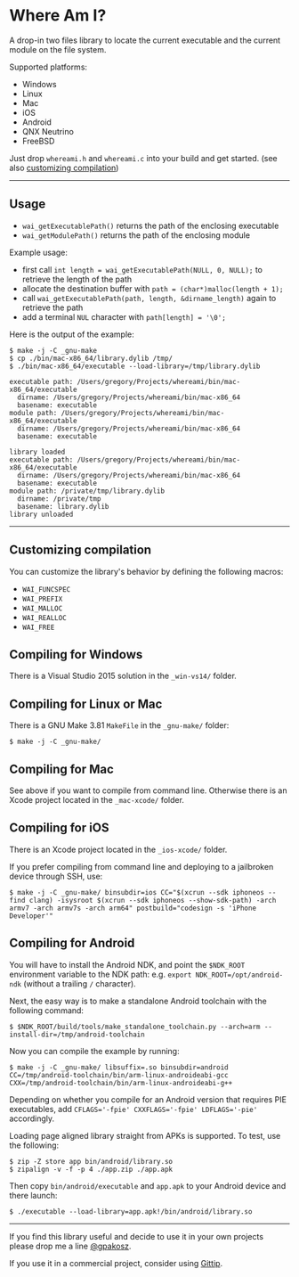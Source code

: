 # Where Am I?

A drop-in two files library to locate the current executable and the current
module on the file system.

Supported platforms:

- Windows
- Linux
- Mac
- iOS
- Android
- QNX Neutrino
- FreeBSD

Just drop `whereami.h` and `whereami.c` into your build and get started. (see
also [customizing compilation])

[customizing compilation]: #customizing-compilation

--------------------------------------------------------------------------------

## Usage

- `wai_getExecutablePath()` returns the path of the enclosing executable
- `wai_getModulePath()` returns the path of the enclosing module

Example usage:

- first call `int length = wai_getExecutablePath(NULL, 0, NULL);` to retrieve
 the length of the path
- allocate the destination buffer with `path = (char*)malloc(length + 1);`
- call `wai_getExecutablePath(path, length, &dirname_length)` again to retrieve
 the path
- add a terminal `NUL` character with `path[length] = '\0';`

Here is the output of the example:

    $ make -j -C _gnu-make
    $ cp ./bin/mac-x86_64/library.dylib /tmp/
    $ ./bin/mac-x86_64/executable --load-library=/tmp/library.dylib

    executable path: /Users/gregory/Projects/whereami/bin/mac-x86_64/executable
      dirname: /Users/gregory/Projects/whereami/bin/mac-x86_64
      basename: executable
    module path: /Users/gregory/Projects/whereami/bin/mac-x86_64/executable
      dirname: /Users/gregory/Projects/whereami/bin/mac-x86_64
      basename: executable

    library loaded
    executable path: /Users/gregory/Projects/whereami/bin/mac-x86_64/executable
      dirname: /Users/gregory/Projects/whereami/bin/mac-x86_64
      basename: executable
    module path: /private/tmp/library.dylib
      dirname: /private/tmp
      basename: library.dylib
    library unloaded

--------------------------------------------------------------------------------

## Customizing compilation

You can customize the library's behavior by defining the following macros:

- `WAI_FUNCSPEC`
- `WAI_PREFIX`
- `WAI_MALLOC`
- `WAI_REALLOC`
- `WAI_FREE`

## Compiling for Windows

There is a Visual Studio 2015 solution in the `_win-vs14/` folder.

## Compiling for Linux or Mac

There is a GNU Make 3.81 `MakeFile` in the `_gnu-make/` folder:

    $ make -j -C _gnu-make/

## Compiling for Mac

See above if you want to compile from command line. Otherwise there is an Xcode
project located in the `_mac-xcode/` folder.

## Compiling for iOS

There is an Xcode project located in the `_ios-xcode/` folder.

If you prefer compiling from command line and deploying to a jailbroken device
through SSH, use:

    $ make -j -C _gnu-make/ binsubdir=ios CC="$(xcrun --sdk iphoneos --find clang) -isysroot $(xcrun --sdk iphoneos --show-sdk-path) -arch armv7 -arch armv7s -arch arm64" postbuild="codesign -s 'iPhone Developer'"

## Compiling for Android

You will have to install the Android NDK, and point the `$NDK_ROOT` environment
variable to the NDK path: e.g. `export NDK_ROOT=/opt/android-ndk` (without a
trailing `/` character).

Next, the easy way is to make a standalone Android toolchain with the following
command:

    $ $NDK_ROOT/build/tools/make_standalone_toolchain.py --arch=arm --install-dir=/tmp/android-toolchain

Now you can compile the example by running:

    $ make -j -C _gnu-make/ libsuffix=.so binsubdir=android CC=/tmp/android-toolchain/bin/arm-linux-androideabi-gcc CXX=/tmp/android-toolchain/bin/arm-linux-androideabi-g++

Depending on whether you compile for an Android version that requires PIE
executables, add `CFLAGS='-fpie' CXXFLAGS='-fpie' LDFLAGS='-pie'` accordingly.

Loading page aligned library straight from APKs is supported. To test, use the
following:

    $ zip -Z store app bin/android/library.so
    $ zipalign -v -f -p 4 ./app.zip ./app.apk

Then copy `bin/android/executable` and `app.apk` to your Android device and
there launch:

    $ ./executable --load-library=app.apk!/bin/android/library.so

--------------------------------------------------------------------------------

If you find this library useful and decide to use it in your own projects please
drop me a line [@gpakosz].

If you use it in a commercial project, consider using [Gittip].

[@gpakosz]: https://twitter.com/gpakosz
[Gittip]: https://www.gittip.com/gpakosz/
